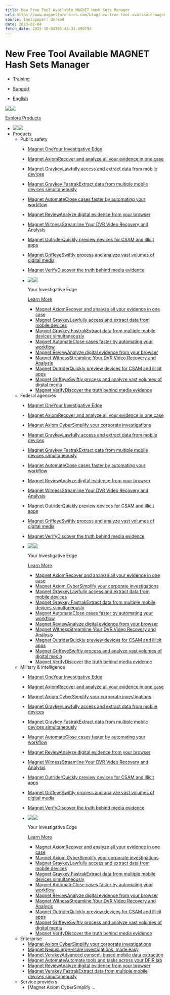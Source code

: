 ```yaml
---
title: New Free Tool Available MAGNET Hash Sets Manager
url: https://www.magnetforensics.com/blog/new-free-tool-available-magnet-hash-sets-manager/
source: Instapaper: Unread
date: 2023-02-04
fetch_date: 2025-10-04T05:43:31.490793
---
```


# New Free Tool Available MAGNET Hash Sets Manager

* [Training](https://training.magnetforensics.com)
* [Support](https://support.magnetforensics.com)

* [English](https://www.magnetforensics.com/blog/new-free-tool-available-magnet-hash-sets-manager/)

[![](data:image/svg+xml...)![](https://www.magnetforensics.com/wp-content/uploads/2024/03/magnetforensics-logo-new-2line.svg)](https://www.magnetforensics.com)

[Explore Products](https://www.magnetforensics.com/products/)

* [![](data:image/svg+xml...)![](https://www.magnetforensics.com/wp-content/uploads/2024/03/magnetforensics-logo-new-2line.svg)](https://www.magnetforensics.com)
* Products
  + Public safety
    - [Magnet OneYour Investigative Edge](/products/magnet-one/)
    - [Magnet AxiomRecover and analyze all your evidence in one case](/products/magnet-axiom)
    - [Magnet GraykeyLawfully access and extract data from mobile devices](/products/magnet-graykey)
    - [Magnet Graykey FastrakExtract data from multiple mobile devices simultaneously](/products/magnet-graykey-fastrak/)
    - [Magnet AutomateClose cases faster by automating your workflow](/products/magnet-automate)
    - [Magnet ReviewAnalyze digital evidence from your browser](/products/magnet-review)
    - [Magnet WitnessStreamline Your DVR Video Recovery and Analysis](/products/magnet-witness/)
    - [Magnet OutriderQuickly preview devices for CSAM and illicit apps](/products/magnet-outrider)
    - [Magnet GriffeyeSwiftly process and analyze vast volumes of digital media](/products/magnet-griffeye)
    - [Magnet VerifyDiscover the truth behind media evidence](/products/magnet-verify/)
    - ![](data:image/svg+xml...)![](https://www.magnetforensics.com/wp-content/uploads/2023/06/MF_One_wm2line_color_rgb.svg)

      Your Investigative Edge

      [Learn More](/products/magnet-one)

      * [Magnet AxiomRecover and analyze all your evidence in one case](/products/magnet-axiom)
      * [Magnet GraykeyLawfully access and extract data from mobile devices](/products/magnet-graykey)
      * [Magnet Graykey FastrakExtract data from multiple mobile devices simultaneously](/products/magnet-graykey-fastrak/)
      * [Magnet AutomateClose cases faster by automating your workflow](/products/magnet-automate)
      * [Magnet ReviewAnalyze digital evidence from your browser](/products/magnet-review)
      * [Magnet WitnessStreamline Your DVR Video Recovery and Analysis](/products/magnet-witness/)
      * [Magnet OutriderQuickly preview devices for CSAM and illicit apps](/products/magnet-outrider)
      * [Magnet GriffeyeSwiftly process and analyze vast volumes of digital media](/products/magnet-griffeye)
      * [Magnet VerifyDiscover the truth behind media evidence](/products/magnet-verify/)
  + Federal agencies
    - [Magnet OneYour Investigative Edge](/products/magnet-one/)
    - [Magnet AxiomRecover and analyze all your evidence in one case](/products/magnet-axiom)
    - [Magnet Axiom CyberSimplify your corporate investigations](/products/magnet-axiom-cyber)
    - [Magnet GraykeyLawfully access and extract data from mobile devices](/products/magnet-graykey)
    - [Magnet Graykey FastrakExtract data from multiple mobile devices simultaneously](/products/magnet-graykey-fastrak/)
    - [Magnet AutomateClose cases faster by automating your workflow](/products/magnet-automate)
    - [Magnet ReviewAnalyze digital evidence from your browser](/products/magnet-review)
    - [Magnet WitnessStreamline Your DVR Video Recovery and Analysis](/products/magnet-witness/)
    - [Magnet OutriderQuickly preview devices for CSAM and illicit apps](/products/magnet-outrider)
    - [Magnet GriffeyeSwiftly process and analyze vast volumes of digital media](/products/magnet-griffeye)
    - [Magnet VerifyDiscover the truth behind media evidence](/products/magnet-verify/)
    - ![](data:image/svg+xml...)![](https://www.magnetforensics.com/wp-content/uploads/2023/06/MF_One_wm2line_color_rgb.svg)

      Your Investigative Edge

      [Learn More](/products/magnet-one)

      * [Magnet AxiomRecover and analyze all your evidence in one case](/products/magnet-axiom)
      * [Magnet Axiom CyberSimplify your corporate investigations](/products/magnet-axiom-cyber)
      * [Magnet GraykeyLawfully access and extract data from mobile devices](/products/magnet-graykey)
      * [Magnet Graykey FastrakExtract data from multiple mobile devices simultaneously](/products/magnet-graykey-fastrak/)
      * [Magnet AutomateClose cases faster by automating your workflow](/products/magnet-automate)
      * [Magnet ReviewAnalyze digital evidence from your browser](/products/magnet-review)
      * [Magnet WitnessStreamline Your DVR Video Recovery and Analysis](/products/magnet-witness/)
      * [Magnet OutriderQuickly preview devices for CSAM and illicit apps](/products/magnet-outrider)
      * [Magnet GriffeyeSwiftly process and analyze vast volumes of digital media](/products/magnet-griffeye)
      * [Magnet VerifyDiscover the truth behind media evidence](/products/magnet-verify/)
  + Military & intelligence
    - [Magnet OneYour Investigative Edge](/products/magnet-one/)
    - [Magnet AxiomRecover and analyze all your evidence in one case](/products/magnet-axiom)
    - [Magnet Axiom CyberSimplify your corporate investigations](/products/magnet-axiom-cyber)
    - [Magnet GraykeyLawfully access and extract data from mobile devices](/products/magnet-graykey)
    - [Magnet Graykey FastrakExtract data from multiple mobile devices simultaneously](/products/magnet-graykey-fastrak/)
    - [Magnet AutomateClose cases faster by automating your workflow](/products/magnet-automate)
    - [Magnet ReviewAnalyze digital evidence from your browser](/products/magnet-review)
    - [Magnet WitnessStreamline Your DVR Video Recovery and Analysis](/products/magnet-witness/)
    - [Magnet OutriderQuickly preview devices for CSAM and illicit apps](/products/magnet-outrider)
    - [Magnet GriffeyeSwiftly process and analyze vast volumes of digital media](/products/magnet-griffeye)
    - [Magnet VerifyDiscover the truth behind media evidence](/products/magnet-verify/)
    - ![](data:image/svg+xml...)![](https://www.magnetforensics.com/wp-content/uploads/2023/06/MF_One_wm2line_color_rgb.svg)

      Your Investigative Edge

      [Learn More](/products/magnet-one)

      * [Magnet AxiomRecover and analyze all your evidence in one case](/products/magnet-axiom)
      * [Magnet Axiom CyberSimplify your corporate investigations](/products/magnet-axiom-cyber)
      * [Magnet GraykeyLawfully access and extract data from mobile devices](/products/magnet-graykey)
      * [Magnet Graykey FastrakExtract data from multiple mobile devices simultaneously](/products/magnet-graykey-fastrak/)
      * [Magnet AutomateClose cases faster by automating your workflow](/products/magnet-automate)
      * [Magnet ReviewAnalyze digital evidence from your browser](/products/magnet-review)
      * [Magnet WitnessStreamline Your DVR Video Recovery and Analysis](/products/magnet-witness/)
      * [Magnet OutriderQuickly preview devices for CSAM and illicit apps](/products/magnet-outrider)
      * [Magnet GriffeyeSwiftly process and analyze vast volumes of digital media](/products/magnet-griffeye)
      * [Magnet VerifyDiscover the truth behind media evidence](/products/magnet-verify/)
  + Enterprise
    - [Magnet Axiom CyberSimplify your corporate investigations](/products/magnet-axiom-cyber)
    - [Magnet NexusLarge-scale investigations, made easy](https://www.magnetforensics.com/products/magnet-nexus/)
    - [Magnet VerakeyAdvanced consent-based mobile data extraction](/products/magnet-verakey)
    - [Magnet AutomateAutomate tools and tasks across your DFIR lab](/products/magnet-automate-for-enterprise)
    - [Magnet ReviewAnalyze digital evidence from your browser](/products/magnet-review/)
    - [Magnet Verakey FastrakExtract data from multiple mobile devices simultaneously](https://www.magnetforensics.com/products/magnet-verakey-fastrak/)
  + Service providers
    - [Magnet Axiom CyberSimplify ...